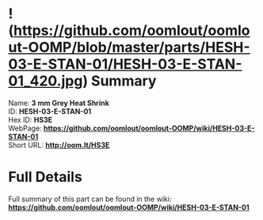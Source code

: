 
!(https://github.com/oomlout/oomlout-OOMP/blob/master/parts/HESH-03-E-STAN-01/HESH-03-E-STAN-01_420.jpg)
Summary
=================
  
Name: __3 mm Grey Heat Shrink__    
ID: __HESH-03-E-STAN-01__   
Hex ID: __HS3E__   
WebPage: __https://github.com/oomlout/oomlout-OOMP/wiki/HESH-03-E-STAN-01__   
Short URL: __http://oom.lt/HS3E__   

Full Details
==========================
Full summary of this part can be found in the wiki:   
__https://github.com/oomlout/oomlout-OOMP/wiki/HESH-03-E-STAN-01__    

